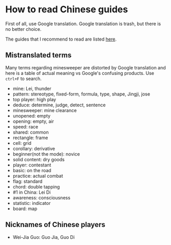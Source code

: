 # How to read Chinese guides

First of all, use Google translation. Google translation is trash, but there is no better choice.

The guides that I recommend to read are listed [here](https://github.com/putianyi889/Miscellaneous/blob/master/%E6%89%AB%E9%9B%B7/%E6%8A%80%E6%9C%AF%E5%B8%96.md).

## Mistranslated terms
Many terms regarding minesweeper are distorted by Google translation and here is a table of actual meaning vs Google's confusing products. Use `ctrl+F` to search.
- mine: Lei, thunder
- pattern: stereotype, fixed-form, formula, type, shape, Jingji, jose
- top player: high play
- deduce: determine, judge, detect, sentence
- minesweeper: mine clearance
- unopened: empty
- opening: empty, air
- speed: race
- shared: common
- rectangle: frame
- cell: grid
- corollary: derivative
- beginner(not the mode): novice
- solid content: dry goods
- player: contestant
- basic: on the road
- practice: actual combat
- flag: standard
- chord: double tapping
- #1 in China: Lei Di
- awareness: consciousness
- statistic: indicator
- board: map

## Nicknames of Chinese players
- Wei-Jia Guo: Guo Jia, Guo Di
